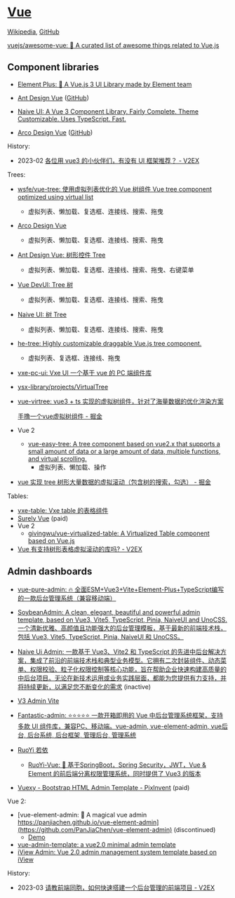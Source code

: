 # [Vue](https://vuejs.org/)
[Wikipedia](https://en.wikipedia.org/wiki/Vue.js), [GitHub](https://github.com/vuejs/core)

[vuejs/awesome-vue: 🎉 A curated list of awesome things related to Vue.js](https://github.com/vuejs/awesome-vue)

## Component libraries
- [Element Plus: 🎉 A Vue.js 3 UI Library made by Element team](https://github.com/element-plus/element-plus)

- [Ant Design Vue](https://antdv.com/) ([GitHub](https://github.com/vueComponent/ant-design-vue))

- [Naive UI: A Vue 3 Component Library. Fairly Complete. Theme Customizable. Uses TypeScript. Fast.](https://github.com/tusen-ai/naive-ui)

- [Arco Design Vue](https://arco.design/vue/) ([GitHub](https://github.com/arco-design/arco-design-vue))

History:
- 2023-02 [各位用 vue3 的小伙伴们，有没有 UI 框架推荐？ - V2EX](https://global.v2ex.com/t/919116)

Trees:
- [wsfe/vue-tree: 使用虚拟列表优化的 Vue 树组件 Vue tree component optimized using virtual list](https://github.com/wsfe/vue-tree)
  - 虚拟列表、懒加载、复选框、连接线、搜索、拖曳
- [Arco Design Vue](https://arco.design/vue/component/tree)
  - 虚拟列表、懒加载、复选框、连接线、搜索、拖曳
- [Ant Design Vue: 树形控件 Tree](https://www.antdv.com/components/tree-cn)
  - 虚拟列表、懒加载、复选框、连接线、搜索、拖曳、右键菜单
- [Vue DevUI: Tree 树](https://vue-devui.github.io/components/tree/)
  - 虚拟列表、懒加载、复选框、连接线、搜索、拖曳
- [Naive UI: 树 Tree](https://www.naiveui.com/zh-CN/os-theme/components/tree)
  - 虚拟列表、懒加载、复选框、连接线、搜索、拖曳
- [he-tree: Highly customizable draggable Vue.js tree component.](https://github.com/phphe/he-tree)
  - 虚拟列表、复选框、连接线、拖曳
- [vxe-pc-ui: Vxe UI 一个基于 vue 的 PC 端组件库](https://github.com/x-extends/vxe-pc-ui)
- [ysx-library/projects/VirtualTree](https://github.com/lycHub/ysx-library/tree/master/projects/VirtualTree)
- [vue-virtree: vue3 + ts 实现的虚拟树组件，针对了海量数据的优化渲染方案](https://github.com/YauCheun/vue-virtree)

  [手撸一个vue虚拟树组件 - 掘金](https://juejin.cn/post/7129515210255106061)

- Vue 2
  - [vue-easy-tree: A tree component based on vue2.x that supports a small amount of data or a large amount of data, multiple functions, and virtual scrolling.](https://github.com/wchbrad/vue-easy-tree)
    - 虚拟列表、懒加载、操作
- [vue 实现 tree 树形大量数据的虚拟滚动（包含树的搜索，勾选） - 掘金](https://juejin.cn/post/7120508675843686431)

Tables:
- [vxe-table: Vxe table 的表格组件](https://github.com/x-extends/vxe-table)
- [Surely Vue](https://www.surely.cool/) (paid)
- Vue 2
  - [givingwu/vue-virtualized-table: A Virtualized Table component based on Vue.js](https://github.com/givingwu/vue-virtualized-table)
- [Vue 有支持树形表格虚拟滚动的库吗? - V2EX](https://fast.v2ex.com/t/703568)

## Admin dashboards
- [vue-pure-admin: 🔥 全面ESM+Vue3+Vite+Element-Plus+TypeScript编写的一款后台管理系统（兼容移动端）](https://github.com/pure-admin/vue-pure-admin)

- [SoybeanAdmin: A clean, elegant, beautiful and powerful admin template, based on Vue3, Vite5, TypeScript, Pinia, NaiveUI and UnoCSS. 一个清新优雅、高颜值且功能强大的后台管理模板，基于最新的前端技术栈，包括 Vue3, Vite5, TypeScript, Pinia, NaiveUI 和 UnoCSS。](https://github.com/soybeanjs/soybean-admin)

- [Naive Ui Admin: 一款基于 Vue3、Vite2 和 TypeScript 的先进中后台解决方案，集成了前沿的前端技术栈和典型业务模型。它拥有二次封装组件、动态菜单、权限校验、粒子化权限控制等核心功能，旨在帮助企业快速构建高质量的中后台项目。无论在新技术运用或业务实践层面，都能为您提供有力支持，并将持续更新，以满足您不断变化的需求](https://github.com/jekip/naive-ui-admin) (inactive)

- [V3 Admin Vite](https://github.com/un-pany/v3-admin-vite)

- [Fantastic-admin: ⭐⭐⭐⭐⭐ 一款开箱即用的 Vue 中后台管理系统框架，支持多款 UI 组件库，兼容PC、移动端。vue-admin, vue-element-admin, vue后台, 后台系统, 后台框架, 管理后台, 管理系统](https://github.com/fantastic-admin/basic)

- [RuoYi 若依](https://www.ruoyi.vip/)
  - [RuoYi-Vue: 🎉 基于SpringBoot，Spring Security，JWT，Vue & Element 的前后端分离权限管理系统，同时提供了 Vue3 的版本](https://gitee.com/y_project/RuoYi-Vue)

- [Vuexy - Bootstrap HTML Admin Template - PixInvent](https://pixinvent.com/vuexy-bootstrap-html-admin-template/) (paid)

Vue 2:
- [vue-element-admin: :tada: A magical vue admin https://panjiachen.github.io/vue-element-admin](https://github.com/PanJiaChen/vue-element-admin) (discontinued)
  - [Demo](https://panjiachen.github.io/vue-element-admin/)
- [vue-admin-template: a vue2.0 minimal admin template](https://github.com/PanJiaChen/vue-admin-template)
- [iView Admin: Vue 2.0 admin management system template based on iView](https://github.com/iview/iview-admin)

History:
- 2023-03 [请教前端同胞，如何快速搭建一个后台管理的前端项目 - V2EX](https://hk.v2ex.com/t/922121)